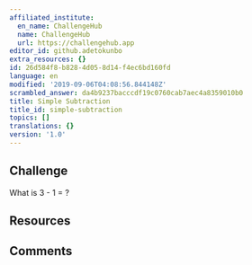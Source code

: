 ```yaml
---
affiliated_institute:
  en_name: ChallengeHub
  name: ChallengeHub
  url: https://challengehub.app
editor_id: github.adetokunbo
extra_resources: {}
id: 26d584f8-b828-4d05-8d14-f4ec6bd160fd
language: en
modified: '2019-09-06T04:08:56.844148Z'
scrambled_answer: da4b9237bacccdf19c0760cab7aec4a8359010b0
title: Simple Subtraction
title_id: simple-subtraction
topics: []
translations: {}
version: '1.0'
---
```


## Challenge
What is 3 - 1 = ?


## Resources



## Comments




